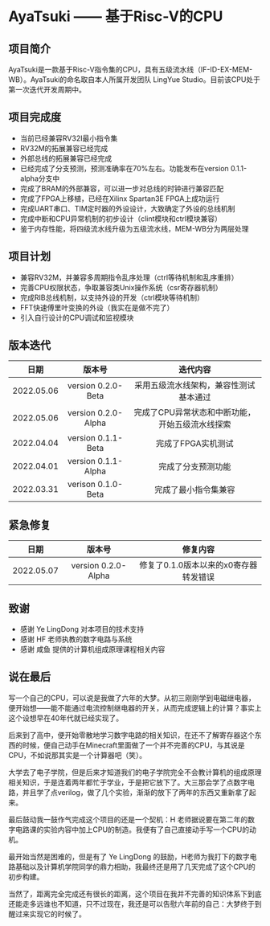 # AyaTsuki —— 基于Risc-V的CPU

## 项目简介

AyaTsuki是一款基于Risc-V指令集的CPU，具有五级流水线（IF-ID-EX-MEM-WB）。AyaTsuki的命名取自本人所属开发团队 LingYue Studio。目前该CPU处于第一次迭代开发周期中。

## 项目完成度

* 当前已经兼容RV32I最小指令集
* RV32M的拓展兼容已经完成
* 外部总线的拓展兼容已经完成
* 已经完成了分支预测，预测准确率在70%左右。功能发布在version 0.1.1-alpha分支中
* 完成了BRAM的外部兼容，可以进一步对总线的时钟进行兼容匹配
* 完成了FPGA上移植，已经在Xilinx Spartan3E FPGA上成功运行
* 完成UART串口、TIM定时器的外设设计，大致确定了外设的总线机制
* 完成中断和CPU异常机制的初步设计（clint模块和ctrl模块兼容）
* 鉴于内存性能，将四级流水线升级为五级流水线，MEM-WB分为两层处理

## 项目计划

* 兼容RV32M，并兼容多周期指令乱序处理（ctrl等待机制和乱序重排）
* 完善CPU权限状态，争取兼容类Unix操作系统（csr寄存器机制）
* 完成RIB总线机制，以支持外设的开发（ctrl模块等待机制）
* FFT快速傅里叶变换的外设（我实在是做不完了）
* 引入自行设计的CPU调试和监视模块

## 版本迭代

|日期|版本号|迭代内容|
|-|:-:|:-:|
|2022.05.06|version 0.2.0-Beta|采用五级流水线架构，兼容性测试基本通过|
|2022.05.06|version 0.2.0-Alpha|完成了CPU异常状态和中断功能，开始五级流水线探索|
|2022.04.04|version 0.1.1-Beta|完成了FPGA实机测试|
|2022.04.01|version 0.1.1-Alpha|完成了分支预测功能|
|2022.03.31|verison 0.1.0-Beta|完成了最小指令集兼容|

## 紧急修复
|日期|版本号|修复内容|
|-|:-:|:-:|
|2022.05.07|version 0.2.0-Alpha|修复了0.1.0版本以来的x0寄存器转发错误|

## 致谢

* 感谢 Ye LingDong 对本项目的技术支持
* 感谢 HF 老师执教的数字电路与系统
* 感谢 咸鱼 提供的计算机组成原理课程相关内容

## 说在最后

写一个自己的CPU，可以说是我做了六年的大梦。从初三刚刚学到电磁继电器，便开始想——能不能通过电流控制继电器的开关，从而完成逻辑上的计算？事实上这个设想早在40年代就已经实现了。
    
后来到了高中，便开始零散地学习数字电路的相关知识，在还不了解寄存器这个东西的时候，便自己动手在Minecraft里面做了一个并不完善的CPU，与其说是CPU，不如说那其实是一个计算器吧（笑）。

大学去了电子学院，但是后来才知道我们的电子学院完全不会教计算机的组成原理相关知识，于是连着两年都忙于学业，于是把它放下了。大三那会学了点数字电路，并且学了点verilog，做了几个实验，渐渐的放下了两年的东西又重新拿了起来。

最后鼓动我一鼓作气完成这个项目的还是一个契机：H 老师据说要在第二年的数字电路课的实验内容中加上CPU的制造。我便有了自己直接动手写一个CPU的动机。

最开始当然是困难的，但是有了 Ye LingDong 的鼓励，H老师为我打下的数字电路基础以及计算机学院同学的鼎力相助，我最终还是用了几天完成了这个CPU的初步构建。

当然了，距离完全完成还有很长的距离，这个项目在我并不完善的知识体系下到底还能走多远谁也不知道，只不过现在，我还是可以告慰六年前的自己：大梦终于到醒过来实现它的时候了。